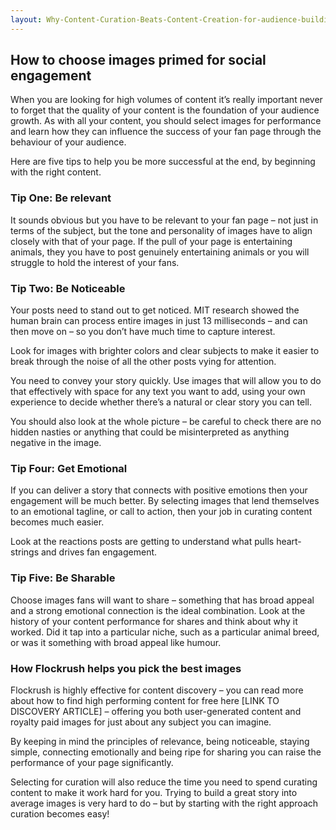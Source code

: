 ```yaml
---
layout: Why-Content-Curation-Beats-Content-Creation-for-audience-building.html
---
```


<div class="ui left vertical stripe segment">
  <div class="ui left text container">
  <h2>How to choose images primed for social engagement
  </h2>
  <p></p>
  <p>When you are looking for high volumes of content it’s really important never to forget that the quality of your content is the foundation of your audience growth. As with all your content, you should select images for performance and learn how they
      can influence the success of your fan page through the behaviour of your audience. </p>
  <p>Here are five tips to help you be more successful at the end, by beginning with the right content. </p>
  <h3 class="ui header">
    Tip One: Be relevant
  </h3>
  <p></p>
  <p>It sounds obvious but you have to be relevant to your fan page – not just in terms of the subject, but the tone and personality of images have to align closely with that of your page. If the pull of your page is entertaining animals, they you have
      to post genuinely entertaining animals or you will struggle to hold the interest of your fans. </p>
  <h3 class="ui header">
    Tip Two: Be Noticeable
  </h3>
  <p>Your posts need to stand out to get noticed. MIT research showed the human brain can process entire images in just 13 milliseconds – and can then move on – so you don’t have much time to capture interest. </p>
  <p>Look for images with brighter colors and clear subjects to make it easier to break through the noise of all the other posts vying for attention. </p>
  <p>You need to convey your story quickly. Use images that will allow you to do that effectively with space for any text you want to add, using your own experience to decide whether there’s a natural or clear story you can tell. </p>
  <p>You should also look at the whole picture – be careful to check there are no hidden nasties or anything that could be misinterpreted as anything negative in the image. </p>
  <h3 class="ui header">
    Tip Four: Get Emotional
  </h3>
  <p>If you can deliver a story that connects with positive emotions then your engagement will be much better. By selecting images that lend themselves to an emotional tagline, or call to action, then your job in curating content becomes much easier. </p>
  <p>Look at the reactions posts are getting to understand what pulls heart-strings and drives fan engagement. </p>
  <h3 class="ui header">
    Tip Five: Be Sharable
  </h3>
  <p>Choose images fans will want to share – something that has broad appeal and a strong emotional connection is the ideal combination. Look at the history of your content performance for shares and think about why it worked. Did it tap into a particular
      niche, such as a particular animal breed, or was it something with broad appeal like humour. </p>
  <h3 class="ui header">
    How Flockrush helps you pick the best images
  </h3>
  <p>Flockrush is highly effective for content discovery – you can read more about how to find high performing content for free here [LINK TO DISCOVERY ARTICLE] – offering you both user-generated content and royalty paid images for just about any
      subject you can imagine. </p>
  <p>By keeping in mind the principles of relevance, being noticeable, staying simple, connecting emotionally and being ripe for sharing you can raise the performance of your page significantly. </p>
  <p>Selecting for curation will also reduce the time you need to spend curating content to make it work hard for you. Trying to build a great story into average images is very hard to do – but by starting with the right approach curation becomes easy!
  </p>
</div>
</div>
